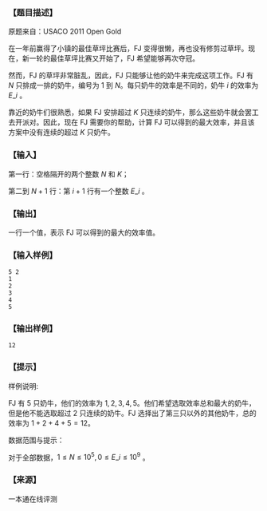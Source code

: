 ### 【题目描述】

原题来自：USACO 2011 Open Gold

在一年前赢得了小镇的最佳草坪比赛后，FJ 变得很懒，再也没有修剪过草坪。现在，新一轮的最佳草坪比赛又开始了，FJ 希望能够再次夺冠。

然而，FJ 的草坪非常脏乱，因此，FJ 只能够让他的奶牛来完成这项工作。FJ 有 $N$ 只排成一排的奶牛，编号为 $1$ 到 $N$。每只奶牛的效率是不同的，奶牛 $i$ 的效率为 $E\_i$ 。

靠近的奶牛们很熟悉，如果 FJ 安排超过 $K$ 只连续的奶牛，那么这些奶牛就会罢工去开派对。因此，现在 FJ 需要你的帮助，计算 FJ 可以得到的最大效率，并且该方案中没有连续的超过 $K$ 只奶牛。

### 【输入】

第一行：空格隔开的两个整数 $N$ 和 $K$；

第二到 $N+1$ 行：第 $i+1$ 行有一个整数 $E\_i$ 。

### 【输出】

一行一个值，表示 FJ 可以得到的最大的效率值。

### 【输入样例】

```
5 2
1
2
3
4
5
```

### 【输出样例】

```
12
```

### 【提示】

样例说明:

FJ 有 $5$ 只奶牛，他们的效率为 $1,2,3,4,5$。他们希望选取效率总和最大的奶牛，但是他不能选取超过 $2$ 只连续的奶牛。FJ 选择出了第三只以外的其他奶牛，总的效率为 $1+2+4+5=12$。

数据范围与提示：

对于全部数据，$1≤N≤10^5 ,0≤E\_i≤10^9$ 。


 ### 【来源】

 一本通在线评测 